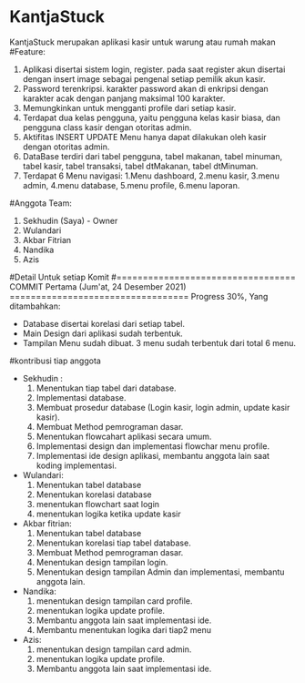 # KantjaStuck
KantjaStuck merupakan aplikasi kasir untuk warung atau rumah makan
#Feature:
1. Aplikasi disertai sistem login, register. pada saat register akun disertai dengan insert image sebagai pengenal setiap pemilik akun kasir.
2. Password terenkripsi. karakter password akan di enkripsi dengan karakter acak dengan panjang maksimal 100 karakter.
3. Memungkinkan untuk mengganti profile dari setiap kasir.
4. Terdapat dua kelas pengguna, yaitu pengguna kelas kasir biasa, dan pengguna class kasir dengan otoritas admin.
5. Aktifitas INSERT UPDATE Menu hanya dapat dilakukan oleh kasir dengan otoritas admin.
6. DataBase terdiri dari tabel pengguna, tabel makanan, tabel minuman, tabel kasir, tabel transaksi, tabel dtMakanan, tabel dtMinuman.
7. Terdapat 6 Menu navigasi: 1.Menu dashboard, 2.menu kasir, 3.menu admin, 4.menu database, 5.menu profile, 6.menu laporan.

#Anggota Team:
1. Sekhudin (Saya) - Owner
2. Wulandari
3. Akbar Fitrian
4. Nandika
5. Azis

#Detail Untuk setiap Komit
#================================== COMMIT Pertama (Jum'at, 24 Desember 2021) ==================================
Progress 30%, Yang ditambahkan:
- Database disertai korelasi dari setiap tabel.
- Main Design dari aplikasi sudah terbentuk.
- Tampilan Menu sudah dibuat. 3 menu sudah terbentuk dari total 6 menu.

#kontribusi tiap anggota
- Sekhudin :
    1. Menentukan tiap tabel dari database.
    2. Implementasi database.
    3. Membuat prosedur database (Login kasir, login admin, update kasir kasir).
    4. Membuat Method pemrograman dasar.
    5. Menentukan flowcahart aplikasi secara umum.
    6. Implementasi design dan implementasi flowchar menu profile.
    7. Implementasi ide design aplikasi, membantu anggota lain saat koding implementasi.
- Wulandari:
    1. Menentukan tabel database
    2. Menentukan korelasi database
    3. menentukan flowchart saat login
    4. menentukan logika ketika update kasir
- Akbar fitrian:
    1. Menentukan tabel database
    2. Menentukan korelasi tiap tabel database.
    3. Membuat Method pemrograman dasar.
    4. Menentukan design tampilan login.
    5. Menentukan design tampilan Admin dan implementasi, membantu anggota lain.
- Nandika:
    1. menentukan design tampilan card profile.
    2. menentukan logika update profile.
    3. Membantu anggota lain saat implementasi ide.
    4. Membantu menentukan logika dari tiap2 menu
- Azis:
    1. menentukan design tampilan card admin.
    2. menentukan logika update profile.
    3. Membantu anggota lain saat implementasi ide.
